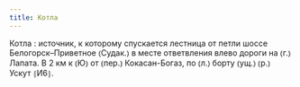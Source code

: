 ```yaml
---
title: Котла
---
```


Котла
: источник, к которому спускается лестница от петли шоссе Белогорск–Приветное ⦅Судак.⦆ в месте ответвления влево дороги на ⦅г.⦆ Лапата. В 2 км к ⦅Ю⦆ от ⦅пер.⦆ Кокасан-Богаз, по ⦅л.⦆ борту ⦅ущ.⦆ ⦅р.⦆ Ускут ⦃И6⦄.
